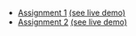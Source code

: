 - [Assignment 1](Assignment%201) [(see live demo)](https://pranaysanjule.github.io/Resume/)
- [Assignment 2](Assignment%202) [(see live demo)](https://pranaysanjule.github.io/GEOGO-INTERNSHIP-ASSIGNMENTS/)

